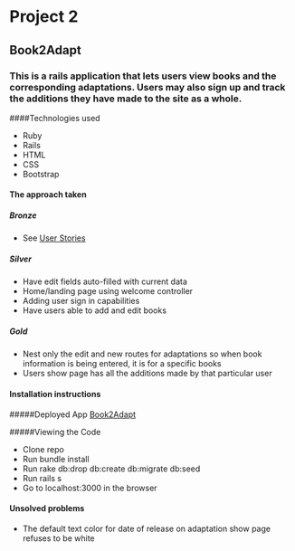 # Project 2
## Book2Adapt

### This is a rails application that lets users view books and the corresponding adaptations. Users may also sign up and track the additions they have made to the site as a whole.



####Technologies used
- Ruby
- Rails
- HTML
- CSS
- Bootstrap

#### The approach taken
##### Bronze
- See [User Stories](https://github.com/Chibiania/project2/blob/master/planning/user_stories.md)


##### Silver
- Have edit fields auto-filled with current data
- Home/landing page using welcome controller
- Adding user sign in capabilities
- Have users able to add and edit books

##### Gold
- Nest only the edit and new routes for adaptations so when book information is being entered, it is for a specific books
- Users show page has all the additions made by that particular user


#### Installation instructions
#####Deployed App
[Book2Adapt](https://book2adapt.herokuapp.com/)

#####Viewing the Code
- Clone repo
- Run bundle install
- Run rake db:drop db:create db:migrate db:seed
- Run rails s
- Go to localhost:3000 in the browser


#### Unsolved problems
- The default text color for date of release on adaptation show page refuses to be white
